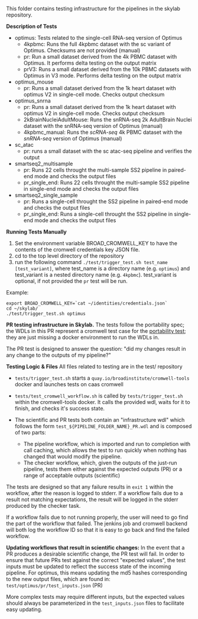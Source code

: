This folder contains testing infrastructure for the pipelines in the skylab repository.

**Description of Tests**
- optimus: Tests related to the single-cell RNA-seq version of Optimus
  - 4kpbmc: Runs the full 4kpbmc dataset with the sc variant of Optimus. Checksums are not provided (manual)
  - pr: Run a small dataset derived from the 4k PBMC dataset with Optimus. It performs delta testing on the output matrix
  - prV3: Runs a small dataset derived from the 10k PBMC datasets with Optimus in V3 mode. Performs delta testing on the output matrix
- optimus_mouse
  - pr: Runs a small dataset derived from the 1k heart dataset with optimus V2 in single-cell mode. Checks output checksum
- optimus_snrna
  - pr: Runs a small dataset derived from the 1k heart dataset with optimus V2 in single-cell mode. Checks output checksum
  - 2kBrainNucleiAdultMouse: Runs the snRNA-seq 2k AdultBrain Nuclei dataset with the snRNA-seq version of Optimus (manual)
  - 4kpbmc_manual: Runs the *scRNA-seq* 4k PBMC dataset with the *snRNA-seq* version of Optimus (manual)
- sc_atac
  - pr: runs a small dataset with the sc atac-seq pipeline and verifies the output
- smartseq2_multisample
  - pr: Runs 22 cells throught the multi-sample SS2 pipeline in paired-end mode and checks the output files
  - pr_single_end: Runs 22 cells throught the multi-sample SS2 pipeline in single-end mode and checks the output files
- smartseq2_single_sample
  - pr: Runs a single-cell throught the SS2 pipeline in paired-end mode and checks the output files
  - pr_single_end: Runs a single-cell throught the SS2 pipeline in single-end mode and checks the output files

**Running Tests Manually**
1) Set the environment variable BROAD_CROMWELL_KEY to have the contents of the cromwell credentials key JSON file.
2) cd to the top level directory of the repository
3) run the following command ```./test/trigger_test.sh test_name [test_variant]```, where test_name is a directory name (e.g. ```optimus```) and test_variant is a nested directory name (e.g. ```4kpbmc```). test_variant is optional, if not provided the ```pr``` test will be run.

Example:
```
export BROAD_CROMWELL_KEY=`cat ~/identities/credentials.json`
cd ~/skylab/
./test/trigger_test.sh optimus
```

**PR testing infrastructure in Skylab.**
The tests follow the portability spec; the WDLs in this PR represent a cromwell test case for the [portability test](https://docs.google.com/document/d/1ghLoHMbKOPsndA1WgdSAHm5X82p86ryLBiAt1hz6HuI/edit); they are just missing a docker environment to run the WDLs in. 

The PR test is designed to answer the question: "did my changes result in any change to the outputs of my pipeline?"

**Testing Logic & Files**
All files related to testing are in the test/ repository
- `tests/trigger_test.sh` starts a `quay.io/broadinstitute/cromwell-tools` docker and launches tests on caas cromwell
- `tests/test_cromwell_workflow.sh` is called by `tests/trigger_test.sh` within the cromwell-tools docker. It calls the provided wdl, waits for it to finish, and checks it's success state. 
- The scientific and PR tests both contain an "infrastructure wdl" which follows the form `test_${PIPELINE_FOLDER_NAME}_PR.wdl` and is composed of two parts:

  - The pipeline workflow, which is imported and run to completion with call caching, which allows the test to run quickly when nothing has changed that would modify the pipeline. 
  - The checker workflow, which, given the outputs of the just-run pipeline, tests them either against the expected outputs (PR) or a range of acceptable outputs (scientific) 

The tests are designed so that any failure results in `exit 1` within the workflow, after the reason is logged to stderr. If a workflow fails due to a result not matching expectations, the result will be logged in the stderr produced by the checker task.

If a workflow fails due to not running properly, the user will need to go find the part of the workflow that failed. The jenkins job and cromwell backend will both log the workflow ID so that it is easy to go back and find the failed workflow.

**Updating workflows that result in scientific changes:**
In the event that a PR produces a desirable scientific change, the PR test will fail. In order to ensure that future PRs test against the correct "expected values", the test inputs must be updated to reflect the success state of the incoming pipeline. For optimus, this means updating the md5 hashes corresponding to the new output files, which are found in: 
`test/optimus/pr/test_inputs.json` (PR)

More complex tests may require different inputs, but the expected values should always be parameterized in the `test_inputs.json` files to facilitate easy updating. 
